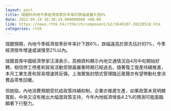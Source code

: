 ```yaml
---
layout: post
title: 瑞銀料內地今季經濟按季折年率計跌幅或擴大至6%
date: 2022-05-18 16:38:29.000000000 +08:00
link: https://news.rthk.hk/rthk/ch/component/k2/1649107-20220518.htm
categories: rthk
---
```


瑞銀預期，內地今季經濟按季折年率計下跌6%，跌幅遠高於原先估計的1%，今季經濟按年增速或減慢至2%以內。

瑞銀首席中國經濟學家汪濤表示，高頻資料顯示內地交通情況自4月中旬開始好轉，相信停工停產和貿易活動受限最嚴重時期已經過去。隨著復工復產持續推進，本月工業生產和貿易增速將反彈。上海實施封閉式管理臨近尾聲亦有望帶動社會消費品零售回暖。

但她指，內地消費預期受抗疫政策持續抑制，企業亦推遲生產，如果政策未見明顯寬鬆，中央又沒有推出大幅度政策支持，今年內地經濟增長4.2%的預測可能面臨顯著下行壓力。
